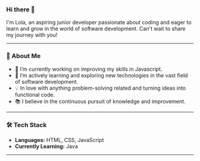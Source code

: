 ### Hi there 👋 ###
I'm Lola, an aspiring junior developer passionate about coding and eager to learn and grow in the world of software development. Can't wait to share my journey with you!

---
### 🚀 About Me
- 🔭 I’m currently working on improving my skills in Javascript.
- 🌱 I’m actively learning and exploring new technologies in the vast field of software development.
- 💡 In love with anything problem-solving related and turning ideas into functional code.
- 📚 I believe in the continuous pursuit of knowledge and improvement.
---
### 🛠️ Tech Stack
- **Languages:** HTML, CSS, JavaScript
- **Currently Learning:** Java
---




<!-- ### 📫 Connect with Me



<!--
**Leaula21/Leaula21** is a ✨ _special_ ✨ repository because its `README.md` (this file) appears on your GitHub profile.

Here are some ideas to get you started:

- 🔭 I’m currently working on ...
- 🌱 I’m currently learning ...
- 👯 I’m looking to collaborate on ...
- 🤔 I’m looking for help with ...
- 💬 Ask me about ...
- 📫 How to reach me: ...
- 😄 Pronouns: ...
- ⚡ Fun fact: ...
-->
